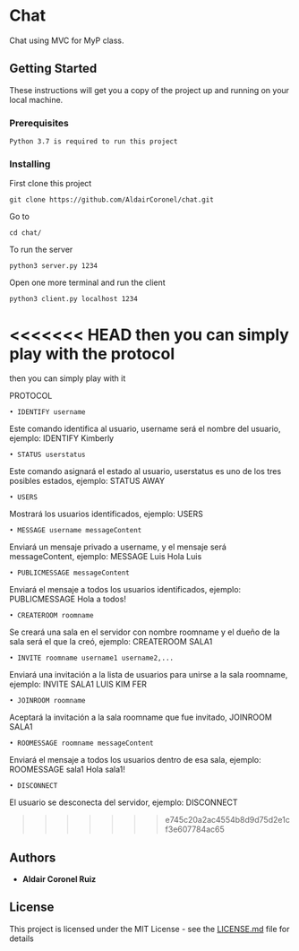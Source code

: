 # Chat

Chat using MVC for MyP class.

## Getting Started

These instructions will get you a copy of the project up and running on your local machine.

### Prerequisites


```
Python 3.7 is required to run this project
```

### Installing

First clone this project

```
git clone https://github.com/AldairCoronel/chat.git
```
Go to
```
cd chat/
```
To run the server

```
python3 server.py 1234
```

Open one more terminal and run the client

```
python3 client.py localhost 1234
```
<<<<<<< HEAD
then you can simply play with the protocol
=======
then you can simply play with it

PROTOCOL

```
• IDENTIFY username
```
Este comando identifica al usuario, username será el nombre del usuario, ejemplo: IDENTIFY Kimberly
```
• STATUS userstatus
```
Este comando asignará el estado al usuario, userstatus es uno de los tres posibles estados, ejemplo: STATUS
AWAY
```
• USERS
```
Mostrará los usuarios identificados, ejemplo: USERS
```
• MESSAGE username messageContent
```
Enviará un mensaje privado a username, y el mensaje será messageContent, ejemplo: MESSAGE Luis Hola
Luis
```
• PUBLICMESSAGE messageContent
```
Enviará el mensaje a todos los usuarios identificados, ejemplo: PUBLICMESSAGE Hola a todos!
```
• CREATEROOM roomname
```
Se creará una sala en el servidor con nombre roomname y el dueño de la sala será el que la creó, ejemplo:
CREATEROOM SALA1
```
• INVITE roomname username1 username2,...
```
Enviará una invitación a la lista de usuarios para unirse a la sala roomname, ejemplo: INVITE SALA1 LUIS
KIM FER
```
• JOINROOM roomname
```
Aceptará la invitación a la sala roomname que fue invitado, JOINROOM SALA1
```
• ROOMESSAGE roomname messageContent
```
Enviará el mensaje a todos los usuarios dentro de esa sala, ejemplo: ROOMESSAGE sala1 Hola sala1!

```
• DISCONNECT
```
El usuario se desconecta del servidor, ejemplo: DISCONNECT
>>>>>>> e745c20a2ac4554b8d9d75d2e1cf3e607784ac65



## Authors

* **Aldair Coronel Ruiz**
## License

This project is licensed under the MIT License - see the [LICENSE.md](LICENSE.md) file for details


